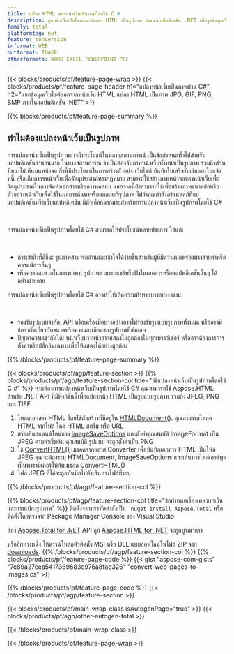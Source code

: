 ```yaml
---
title: แปลง HTML ของหน้าเว็บเป็นภาพโดยใช้ C #
description: ขูดหน้าเว็บเว็บไซต์และส่งออก HTML เป็นรูปภาพ พัฒนาแอปพลิเคชัน .NET เพื่อขูดข้อมูลเว็บไซต์เป็น JPEG, PNG, GIF, BMP เป็นต้น 
family: total
platformtag: net
feature: conversion
informat: WEB
outformat: IMAGE
otherformats: WORD EXCEL POWERPOINT PDF
---
```

{{< blocks/products/pf/feature-page-wrap >}}
{{< blocks/products/pf/feature-page-header h1="แปลงหน้าเว็บเป็นภาพผ่าน C#" h2="แยกข้อมูลเว็บไซต์ออกจากหน้าเว็บ HTML แปลง HTML เป็นภาพ JPG, GIF, PNG, BMP ภายในแอปพลิเคชัน .NET" >}}

{{% blocks/products/pf/feature-page-summary %}}

<h2 class="heading-border">ทำไมต้องแปลงหน้าเว็บเป็นรูปภาพ</h2>
<p>การแปลงหน้าเว็บเป็นรูปภาพอาจมีประโยชน์ในหลายสถานการณ์ เป็นข้อกำหนดทั่วไปสำหรับแอปพลิเคชันจำนวนมาก ในบางสถานการณ์ จำเป็นต้องจับภาพหน้าเว็บทั้งหน้าเป็นรูปภาพ รวมถึงส่วนที่มองไม่เห็นบนหน้าจอ สิ่งนี้มีประโยชน์ในการสร้างตัวอย่างเว็บไซต์ บันทึกใบเสร็จรับเงินและใบแจ้งหนี้ หรือเก็บถาวรหน้าเว็บเพื่อวัตถุประสงค์ทางกฎหมาย สามารถใช้สร้างภาพหน้าจอของหน้าเว็บเพื่อวัตถุประสงค์ในการจัดทำเอกสารหรือการทดสอบ นอกจากนี้ยังสามารถใช้เพื่อสร้างภาพขนาดย่อหรือตัวอย่างหน้าเว็บเพื่อใช้ในผลการค้นหาหรือแกลเลอรีรูปภาพ ไม่ว่าคุณกำลังสร้างเดสก์ท็อปแอปพลิเคชันหรือเว็บแอปพลิเคชัน มีตัวเลือกมากมายสำหรับการแปลงหน้าเว็บเป็นรูปภาพโดยใช้ C#</p><br />

<p>การแปลงหน้าเว็บเป็นรูปภาพโดยใช้ C# สามารถให้ประโยชน์หลายประการ ได้แก่:</p><br />
<ul>
<li>การเข้าถึงที่ดีขึ้น: รูปภาพสามารถอ่านและเข้าใจได้ง่ายขึ้นสำหรับผู้ที่มีความบกพร่องทางสายตาหรือความพิการอื่นๆ</li>
<li>เพิ่มความสะดวกในการพกพา: รูปภาพสามารถแชร์หรือฝังในเอกสารหรือแอปพลิเคชันอื่นๆ ได้อย่างง่ายดาย</li>
</ul>
<p>การแปลงหน้าเว็บเป็นรูปภาพโดยใช้ C# อาจทำให้เกิดความท้าทายบางอย่าง เช่น:</p><br />
<ul>
<li>รองรับรูปแบบจำกัด: API หรือเครื่องมือบางอย่างอาจไม่รองรับรูปแบบรูปภาพทั้งหมด หรืออาจมีข้อจำกัดเกี่ยวกับขนาดหรือความละเอียดของรูปภาพที่ส่งออก</li>
<li>ปัญหาความเข้ากันได้: หน้าเว็บบางหน้าอาจแสดงไม่ถูกต้องในทุกเบราว์เซอร์ หรืออาจต้องการการตั้งค่าหรือปลั๊กอินเฉพาะเพื่อให้แสดงได้อย่างถูกต้อง</li>
</ul>
{{% /blocks/products/pf/feature-page-summary  %}}

{{< blocks/products/pf/agp/feature-section >}}
{{% blocks/products/pf/agp/feature-section-col title="วิธีแปลงหน้าเว็บเป็นรูปภาพโดยใช้ C #" %}}
หากต้องการแปลงหน้าเว็บเป็นรูปภาพโดยใช้ C# คุณสามารถใช้ Aspose.HTML สำหรับ .NET API ที่มีฟังก์ชันนี้เพื่อแปลงหน้า HTML เป็นรูปแบบรูปภาพ รวมถึง JPEG, PNG และ TIFF</p>

1. โหลดเอกสาร HTML โดยใช้ตัวสร้างที่มีอยู่ใน [HTMLDocument()](https://reference.aspose.com/html/net/aspose.html/htmldocument/). คุณสามารถโหลด HTML จากไฟล์ โค้ด HTML สตรีม หรือ URL
2. สร้างอินสแตนซ์ใหม่ของ [ImageSaveOptions](https://reference.aspose.com/html/net/aspose.html.saving/imagesaveoptions/) และตั้งค่าคุณสมบัติ ImageFormat เป็น JPEG ตามค่าเริ่มต้น คุณสมบัติ รูปแบบ จะถูกตั้งค่าเป็น PNG
3. ใช้ [ConvertHTML()](https://reference.aspose.com/html/net/aspose.html.converters/converter/converthtml/) เมธอดจากคลาส Converter เพื่อบันทึกเอกสาร HTML เป็นไฟล์ JPEG คุณจะต้องระบุ HTMLDocument, ImageSaveOptions และเส้นทางไฟล์เอาต์พุตเป็นพารามิเตอร์ให้กับเมธอด ConvertHTML()
4. ไฟล์ JPEG ที่ได้จะถูกบันทึกไปยังเส้นทางไฟล์ที่ระบุ
 
{{% /blocks/products/pf/agp/feature-section-col %}}

{{% blocks/products/pf/agp/feature-section-col title="ข้อกำหนดเรื่องเศษซากเว็บและการแปลงรูปภาพ" %}}
ติดตั้งจากบรรทัดคำสั่งเป็น ``` nuget install Aspose.Total``` หรือติดตั้งโดยตรงจาก Package Manager Console ของ Visual Studio

สอง [Aspose.Total for .NET](https://products.aspose.com/total/net/) API ลูก [Aspose.HTML for .NET](https://products.aspose.com/html/net/) จะถูกบูรณาการ

หรืออีกทางหนึ่ง ให้ดาวน์โหลดตัวติดตั้ง MSI หรือ DLL แบบออฟไลน์ในไฟล์ ZIP จาก [downloads](https://releases.aspose.com/total/net).
{{% /blocks/products/pf/agp/feature-section-col %}}
{{% blocks/products/pf/feature-page-code %}}
{{< gist "aspose-com-gists" "7c89a27cea5417369683e976a8fae326" "convert-web-pages-to-images.cs" >}}

{{% /blocks/products/pf/feature-page-code %}}
{{< /blocks/products/pf/agp/feature-section >}}

{{< blocks/products/pf/main-wrap-class isAutogenPage="true" >}}
{{< blocks/products/pf/agp/other-autogen-total >}}

{{< /blocks/products/pf/main-wrap-class >}}

{{< /blocks/products/pf/feature-page-wrap >}}